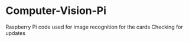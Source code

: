 # Computer-Vision-Pi
Raspberry Pi code used for image recognition for the cards
Checking for updates
